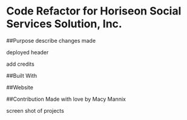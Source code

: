 # Code Refactor for Horiseon Social Services Solution, Inc. 

##Purpose
describe changes made

deployed header


add credits


##Built With

##Website

##Contribution
Made with love by Macy Mannix

screen shot of projects